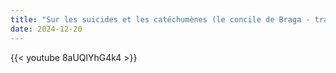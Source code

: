 ```yaml
---
title: "Sur les suicides et les catéchumènes (le concile de Braga - traduit)"
date: 2024-12-20
---
```


{{< youtube 8aUQlYhG4k4 >}}
